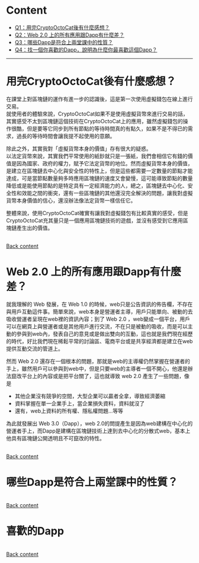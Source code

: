 # Content
- [Q1：用完CryptoOctoCat後有什麼感想？](https://github.com/vanikk06/BlockChain/tree/master/HW1#%E7%94%A8%E5%AE%8Ccryptooctocat%E5%BE%8C%E6%9C%89%E4%BB%80%E9%BA%BC%E6%84%9F%E6%83%B3)
- [Q2：Web 2.0 上的所有應用跟Dapp有什麼差？](https://github.com/vanikk06/BlockChain/tree/master/HW1#web-20-%E4%B8%8A%E7%9A%84%E6%89%80%E6%9C%89%E6%87%89%E7%94%A8%E8%B7%9Fdapp%E6%9C%89%E4%BB%80%E9%BA%BC%E5%B7%AE)
- [Q3：哪些Dapp是符合上兩堂課中的性質？](https://github.com/vanikk06/BlockChain/tree/master/HW1#%E5%93%AA%E4%BA%9Bdapp%E6%98%AF%E7%AC%A6%E5%90%88%E4%B8%8A%E5%85%A9%E5%A0%82%E8%AA%B2%E4%B8%AD%E7%9A%84%E6%80%A7%E8%B3%AA)
- [Q4：找一個你喜歡的Dapp，說明為什麼你最喜歡這個Dapp？](https://github.com/vanikk06/BlockChain/tree/master/HW1#%E5%96%9C%E6%AD%A1%E7%9A%84dapp)

---

# 用完CryptoOctoCat後有什麼感想？

在課堂上對區塊鏈的運作有進一步的認識後，這是第一次使用虛擬錢包在線上進行交易。\
就使用者的體驗來說，CryptoOctoCat如果不是使用虛擬貨幣來進行交易的話，其實感受不太到區塊鏈這個技術在CryptoOctoCat上的應用，雖然虛擬錢包的操作很酷，但是要等它同步到所有節點的等待時間真的有點久，如果不是不得已的需求，過長的等待時間會讓我提不起使用的意願。

除此之外，其實我對「虛擬貨幣本身的價值」存有很大的疑惑。\
以法定貨幣來說，其實我們平常使用的紙鈔就只是一張紙，我們會相信它有錢的價值是因為國家、政府的權力，賦予它法定貨幣的地位。然而虛擬貨幣本身的價值，是建立在區塊鏈去中心化與安全性的特性上，但是這些都需要一定數量的節點才能達成，可是當節點數量夠多時應用區塊鏈的速度又會變慢，這可能導致節點的數量降低或是能使用節點的是特定具有一定經濟能力的人，總之，區塊鏈去中心化、安全性和效能之間的衝突，還有一些區塊鏈的其他還沒完全解決的問題，讓我對虛擬貨幣本身價值的信心，還沒辦法像法定貨幣一樣信任它。

整體來說，使用CryptoOctoCat確實有讓我對虛擬錢包有比較真實的感受，但是CryptoOctoCat充其量只是一個應用區塊鏈技術的遊戲，並沒有感受到它應用區塊鏈產生出的價值。

 \
[Back content](https://github.com/vanikk06/BlockChain/tree/master/HW1#content)

# Web 2.0 上的所有應用跟Dapp有什麼差？

就我理解的 Web 發展，在 Web 1.0 的時候，web只是公告資訊的佈告欄，不存在與用戶互動這件事。簡單來說，web本身是營運者主導，用戶只能單向、被動的去吸收營運者呈現在web裡的資訊內容；到了 Web 2.0 ，web變成一個平台，用戶可以在網頁上與營運者或是其他用戶進行交流，不在只是被動的吸收，而是可以主動的參與到web內，發表自己的意見或是做出雙向的互動，這也就是我們現在經歷的時代，好比我們現在稀鬆平常的討論區、電商平台或是共享經濟都是建立在web提供互動交流的管道上。

然而 Web 2.0 還存在一個根本的問題，那就是web的主導權仍然掌握在營運者的手上，雖然用戶可以參與到web中，但是只要web的主導者一個不開心，他還是辦法竄改平台上的內容或是把平台關了，這也就導致 web 2.0 產生了一些問題，像是
 - 其他企業沒有競爭的空間，大型企業可以贏者全拿，導致經濟萎縮
 - 資料掌握在單一企業手上，當企業損失資料，資料就沒了
 - 還有，web上資料的所有權、隱私權問題...等等

為此就發展出 Web 3.0（Dapp），web 2.0的問提產生是因為web建構在中心化的營運者手上，而Dapp是建構在區塊鏈技術上達到去中心化的分散式web，基本上他具有區塊鏈公開透明且不可竄改的特性。

 \
[Back content](https://github.com/vanikk06/BlockChain/tree/master/HW1#content)


# 哪些Dapp是符合上兩堂課中的性質？

 \
[Back content](https://github.com/vanikk06/BlockChain/tree/master/HW1#content)

# 喜歡的Dapp

 \
[Back content](https://github.com/vanikk06/BlockChain/tree/master/HW1#content)
